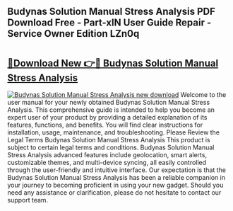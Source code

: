 ## Budynas Solution Manual Stress Analysis PDF Download Free - Part-xlN User Guide Repair - Service Owner Edition LZn0q

# <h2><a href="http://bc83221.oget.top/?id=Budynas+Solution+Manual+Stress+Analysis">🔗Download New 👉🔴 Budynas Solution Manual Stress Analysis</a></h2>

[![Budynas Solution Manual Stress Analysis new download](https://i.imgur.com/5g1atiW.png)](http://bc83221.oget.top/?id=Budynas+Solution+Manual+Stress+Analysis)
Welcome to the user manual for your newly obtained Budynas Solution Manual Stress Analysis. This comprehensive guide is intended to help you become an expert user of your product by providing a detailed explanation of its features, functions, and benefits. You will find clear instructions for installation, usage, maintenance, and troubleshooting. Please Review the Legal Terms Budynas Solution Manual Stress Analysis This product is subject to certain legal terms and conditions. Budynas Solution Manual Stress Analysis advanced features include geolocation, smart alerts, customizable themes, and multi-device syncing, all easily controlled through the user-friendly and intuitive interface. Our expectation is that the Budynas Solution Manual Stress Analysis has been a reliable companion in your journey to becoming proficient in using your new gadget. Should you need any assistance or clarification, please do not hesitate to contact our support team.

